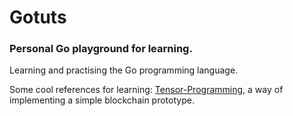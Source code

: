 # Gotuts
<h3>Personal Go playground for learning.</h3>
Learning and practising the Go programming language.

Some cool references for learning: [Tensor-Programming](http://tensor-programming.com), a way of implementing a simple blockchain prototype.


